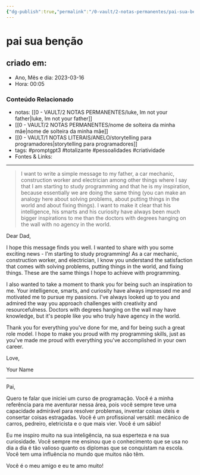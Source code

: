 ```yaml
---
{"dg-publish":true,"permalink":"/0-vault/2-notas-permanentes/pai-sua-bencao-pois-quero-aprender-programacao/","title":"pai sua benção","tags":["promptgpt3","totalizante","pessoalidades","criatividade"],"dgHomeLink":true,"dgShowLocalGraph":true,"dgShowFileTree":true,"dgEnableSearch":true}
---
```



# pai sua benção

## criado em: 

- Ano, Mês e dia: 2023-03-16
- Hora: 00:05

### Conteúdo Relacionado

- notas: [[0 - VAULT/2 NOTAS PERMANENTES/luke, Im not your father\|luke, Im not your father]]
- [[0 - VAULT/2 NOTAS PERMANENTES/nome de solteira da minha mãe\|nome de solteira da minha mãe]]
- [[0 - VAULT/1 NOTAS LITERAIS/ANELO/storytelling para programadores\|storytelling para programadores]]
- tags: #promptgpt3 #totalizante #pessoalidades #criatividade
- Fontes & Links: 
---

> I want to write a simple message to my father, a car mechanic, construction worker and electrician among other things where I say that I am starting to study programming and that he is my inspiration, because essentially we are doing the same thing (you can make an analogy here about solving problems, about putting things in the world and about fixing things). I want to make it clear that his intelligence, his smarts and his curiosity have always been much bigger inspirations to me than the doctors with degrees hanging on the wall with no agency in the world.

Dear Dad,

I hope this message finds you well. I wanted to share with you some exciting news - I'm starting to study programming! As a car mechanic, construction worker, and electrician, I know you understand the satisfaction that comes with solving problems, putting things in the world, and fixing things. These are the same things I hope to achieve with programming.

I also wanted to take a moment to thank you for being such an inspiration to me. Your intelligence, smarts, and curiosity have always impressed me and motivated me to pursue my passions. I've always looked up to you and admired the way you approach challenges with creativity and resourcefulness. Doctors with degrees hanging on the wall may have knowledge, but it's people like you who truly have agency in the world.

Thank you for everything you've done for me, and for being such a great role model. I hope to make you proud with my programming skills, just as you've made me proud with everything you've accomplished in your own career.

Love,

Your Name

---

Pai,

Quero te falar que iniciei um curso de programação. Você é a minha referência para me aventurar nessa área, pois você sempre teve uma capacidade admirável para resolver problemas, inventar coisas úteis e consertar coisas estragadas. Você é um profissional versátil: mecânico de carros, pedreiro, eletricista e o que mais vier. Você é um sábio!

Eu me inspiro muito na sua inteligência, na sua esperteza e na sua curiosidade. Você sempre me ensinou que o conhecimento que se usa no dia a dia é tão valioso quanto os diplomas que se conquistam na escola. Você tem uma influência no mundo que muitos não têm.

Você é o meu amigo e eu te amo muito!
